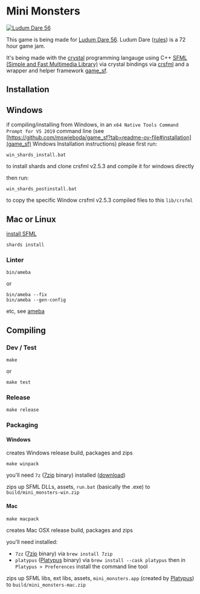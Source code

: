 # Mini Monsters

[![Ludum Dare 56](https://img.shields.io/badge/LudumDare-56-f79122?labelColor=ee5533&link=https%3A%2F%2Fldjam.com%2Fevents%2Fludum-dare%2F56)](https://ldjam.com/events/ludum-dare/56)

This game is being made for [Ludum Dare 56](https://ldjam.com/events/ludum-dare/56). Ludum Dare ([rules](https://ldjam.com/events/ludum-dare/rules)) is a 72 hour game jam.

It's being made with the [crystal](https://crystal-lang.org/) programming langauge using C++ [SFML (Simple and Fast Multimedia Library)](https://www.sfml-dev.org/) via crystal bindings via [crsfml](https://github.com/oprypin/crsfml) and a wrapper and helper framework [game_sf](https://github.com/mswieboda/game_sf).

## Installation

## Windows

if compiling/installing from Windows, in an `x64 Native Tools Command Prompt for VS 2019` command line (see [https://github.com/mswieboda/game_sf?tab=readme-ov-file#installation](game_sf) Windows Installation instructions) please first run:

```
win_shards_install.bat
```

to install shards and clone crsfml v2.5.3 and compile it for windows directly

then run:

```
win_shards_postinstall.bat
```

to copy the specific Window crsfml v2.5.3 compiled files to this `lib/crsfml`


## Mac or Linux

[install SFML](https://github.com/oprypin/crsfml#install-sfml)

```
shards install
```


### Linter

```
bin/ameba
```

or

```
bin/ameba --fix
bin/ameba --gen-config
```
etc, see [ameba](https://github.com/crystal-ameba/ameba)

## Compiling

### Dev / Test

```
make
```

or

```
make test
```

### Release

```
make release
```

### Packaging

#### Windows

creates Windows release build, packages and zips

```
make winpack
```

you'll need `7z` ([7zip](https://www.7-zip.org/) binary) installed ([download](https://www.7-zip.org/))

zips up SFML DLLs, assets, `run.bat` (basically the .exe) to `build/mini_monsters-win.zip`

#### Mac

```
make macpack
```

creates Mac OSX release build, packages and zips

you'll need installed:
- `7zz` ([7zip](https://www.7-zip.org/) binary) via `brew install 7zip`
- `platypus` ([Platypus](https://sveinbjorn.org/platypus) binary) via `brew install --cask platypus` then in `Platypus > Preferences` install the command line tool

zips up SFML libs, ext libs, assets, `mini_monsters.app` (created by [Platypus](https://sveinbjorn.org/platypus)) to `build/mini_monsters-mac.zip`
